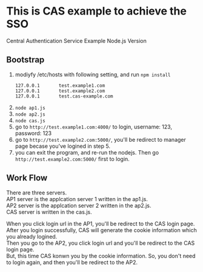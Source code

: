 # This is CAS example to achieve the SSO

Central Authentication Service Example Node.js Version

## Bootstrap

1. modiyfy /etc/hosts with following setting, and run `npm install`
    ```
    127.0.0.1       test.example1.com
    127.0.0.1       test.example2.com
    127.0.0.1       test.cas-example.com
    ```
2. `node ap1.js`
3. `node ap2.js`
4. `node cas.js`
5. go to `http://test.example1.com:4000/` to login, username: 123, password: 123
6. go to `http://test.example2.com:5000/`, you'll be redirect to manager page becase you've logined in step 5.
7. you can exit the program, and re-run the nodejs. Then go `http://test.example2.com:5000/` first to login.

## Work Flow

There are three servers.  
AP1 server is the applcation server 1 written in the ap1.js.  
AP2 server is the applcation server 2 written in the ap2.js.  
CAS server is written in the cas.js.  

When you click login url in the AP1, you'll be redirect to the CAS login page.  
After you login successfully, CAS will generate the cookie information which you already logined.  
Then you go to the AP2, you click login url and you'll be redirect to the CAS login page.  
But, this time CAS konwn you by the cookie information. So, you don't need to login again, and then you'll be redirect to the AP2.  